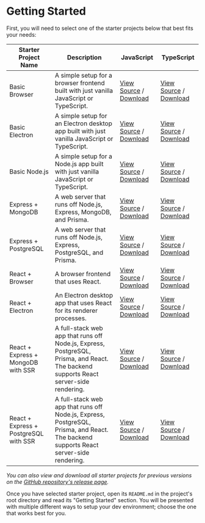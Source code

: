 # Getting Started

First, you will need to select one of the starter projects below that best fits your needs:

| Starter Project Name                  | Description                                                                                                                           | JavaScript                                                                                                                                                                                                                                      | TypeScript                                                                                                                                                                                                                                            |
| ------------------------------------- | ------------------------------------------------------------------------------------------------------------------------------------- | ----------------------------------------------------------------------------------------------------------------------------------------------------------------------------------------------------------------------------------------------- | ----------------------------------------------------------------------------------------------------------------------------------------------------------------------------------------------------------------------------------------------------- |
| Basic Browser                         | A simple setup for a browser frontend built with just vanilla JavaScript or TypeScript.                                               | [View Source](https://github.com/mattlean/lean-js-app-starter/tree/v1.1.0/starters/basic-browser) / [Download](https://github.com/mattlean/lean-js-app-starter/releases/download/v1.1.0/ljas-basic-browser_1-1-0.zip)                           | [View Source](https://github.com/mattlean/lean-js-app-starter/tree/v1.1.0/starters/basic-browser-ts) / [Download](https://github.com/mattlean/lean-js-app-starter/releases/download/v1.1.0/ljas-basic-browser-ts_1-1-0.zip)                           |
| Basic Electron                        | A simple setup for an Electron desktop app built with just vanilla JavaScript or TypeScript.                                          | [View Source](https://github.com/mattlean/lean-js-app-starter/tree/v1.1.0/starters/basic-electron) / [Download](https://github.com/mattlean/lean-js-app-starter/releases/download/v1.1.0/ljas-basic-electron_1-1-0.zip)                         | [View Source](https://github.com/mattlean/lean-js-app-starter/tree/v1.1.0/starters/basic-electron-ts) / [Download](https://github.com/mattlean/lean-js-app-starter/releases/download/v1.1.0/ljas-basic-electron-ts_1-1-0.zip)                         |
| Basic Node.js                         | A simple setup for a Node.js app built with just vanilla JavaScript or TypeScript.                                                    | [View Source](https://github.com/mattlean/lean-js-app-starter/tree/v1.1.0/starters/basic-node) / [Download](https://github.com/mattlean/lean-js-app-starter/releases/download/v1.1.0/ljas-basic-node_1-1-0.zip)                                 | [View Source](https://github.com/mattlean/lean-js-app-starter/tree/v1.1.0/starters/basic-node-ts) / [Download](https://github.com/mattlean/lean-js-app-starter/releases/download/v1.1.0/ljas-basic-node-ts_1-1-0.zip)                                 |
| Express + MongoDB                     | A web server that runs off Node.js, Express, MongoDB, and Prisma.                                                                     | [View Source](https://github.com/mattlean/lean-js-app-starter/tree/v1.1.0/starters/express-mongo) / [Download](https://github.com/mattlean/lean-js-app-starter/releases/download/v1.1.0/ljas-express-mongo_1-1-0.zip)                           | [View Source](https://github.com/mattlean/lean-js-app-starter/tree/v1.1.0/starters/express-mongo-ts) / [Download](https://github.com/mattlean/lean-js-app-starter/releases/download/v1.1.0/ljas-express-mongo-ts_1-1-0.zip)                           |
| Express + PostgreSQL                  | A web server that runs off Node.js, Express, PostgreSQL, and Prisma.                                                                  | [View Source](https://github.com/mattlean/lean-js-app-starter/tree/v1.1.0/starters/express-postgres) / [Download](https://github.com/mattlean/lean-js-app-starter/releases/download/v1.1.0/ljas-express-postgres_1-1-0.zip)                     | [View Source](https://github.com/mattlean/lean-js-app-starter/tree/v1.1.0/starters/express-postgres-ts) / [Download](https://github.com/mattlean/lean-js-app-starter/releases/download/v1.1.0/ljas-express-postgres-ts_1-1-0.zip)                     |
| React + Browser                       | A browser frontend that uses React.                                                                                                   | [View Source](https://github.com/mattlean/lean-js-app-starter/tree/v1.1.0/starters/react-browser) / [Download](https://github.com/mattlean/lean-js-app-starter/releases/download/v1.1.0/ljas-react-browser_1-1-0.zip)                           | [View Source](https://github.com/mattlean/lean-js-app-starter/tree/v1.1.0/starters/react-browser-ts) / [Download](https://github.com/mattlean/lean-js-app-starter/releases/download/v1.1.0/ljas-react-browser-ts_1-1-0.zip)                           |
| React + Electron                      | An Electron desktop app that uses React for its renderer processes.                                                                   | [View Source](https://github.com/mattlean/lean-js-app-starter/tree/v1.1.0/starters/react-electron) / [Download](https://github.com/mattlean/lean-js-app-starter/releases/download/v1.1.0/ljas-react-electron_1-1-0.zip)                         | [View Source](https://github.com/mattlean/lean-js-app-starter/tree/v1.1.0/starters/react-electron-ts) / [Download](https://github.com/mattlean/lean-js-app-starter/releases/download/v1.1.0/ljas-react-electron-ts_1-1-0.zip)                         |
| React + Express + MongoDB with SSR    | A full-stack web app that runs off Node.js, Express, PostgreSQL, Prisma, and React. The backend supports React server-side rendering. | [View Source](https://github.com/mattlean/lean-js-app-starter/tree/v1.1.0/starters/react-express-mongo-ssr) / [Download](https://github.com/mattlean/lean-js-app-starter/releases/download/v1.1.0/ljas-react-express-mongo-ssr_1-1-0.zip)       | [View Source](https://github.com/mattlean/lean-js-app-starter/tree/v1.1.0/starters/react-express-mongo-ssr-ts) / [Download](https://github.com/mattlean/lean-js-app-starter/releases/download/v1.1.0/ljas-react-express-mongo-ssr-ts_1-1-0.zip)       |
| React + Express + PostgreSQL with SSR | A full-stack web app that runs off Node.js, Express, PostgreSQL, Prisma, and React. The backend supports React server-side rendering. | [View Source](https://github.com/mattlean/lean-js-app-starter/tree/v1.1.0/starters/react-express-postgres-ssr) / [Download](https://github.com/mattlean/lean-js-app-starter/releases/download/v1.1.0/ljas-react-express-postgres-ssr_1-1-0.zip) | [View Source](https://github.com/mattlean/lean-js-app-starter/tree/v1.1.0/starters/react-express-postgres-ssr-ts) / [Download](https://github.com/mattlean/lean-js-app-starter/releases/download/v1.1.0/ljas-react-express-postgres-ssr-ts_1-1-0.zip) |

_You can also view and download all starter projects for previous versions on the [GitHub repository's release page](https://github.com/mattlean/lean-js-app-starter/releases)._

Once you have selected starter project, open its `README.md` in the project's root directory and read its "Getting Started" section. You will be presented with multiple different ways to setup your dev environment; choose the one that works best for you.
